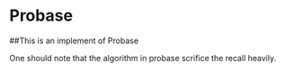 # Probase

##This is an implement of Probase

One should note that the algorithm in probase scrifice the recall heavily.
